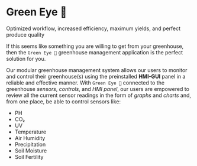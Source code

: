 # Green Eye 🌱
Optimized workflow, increased efficiency, maximum yields, and perfect produce quality

If this seems like something you are willing to get from your greenhouse, then the `Green Eye 🌱` greenhouse management application is the perfect solution for you.

Our modular greenhouse management system allows our users to monitor and control their greenhouse(s) using the preinstalled **HMI-GUI** panel in a reliable and effective manner.
With `Green Eye 🌱` connected to the greenhouse *sensors*, *controls*, and *HMI panel*, our users are empowered to review all the current sensor readings in the form of *graphs* and *charts* and, from one place, be able to control sensors like:
- PH
- CO₂
- UV
- Temperature
- Air Humidity
- Precipitation
- Soil Moisture
- Soil Fertility
